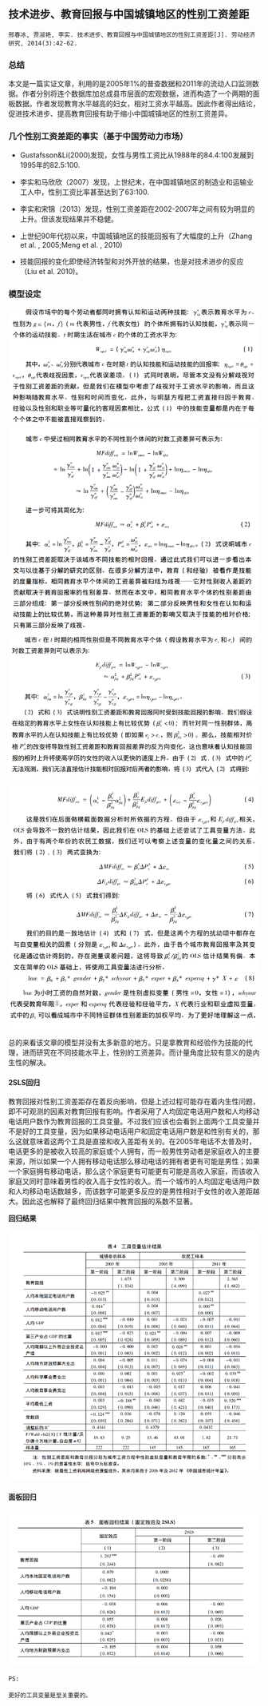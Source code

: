 ## 技术进步、教育回报与中国城镇地区的性别工资差距

`邢春冰, 贾淑艳, 李实. 技术进步、教育回报与中国城镇地区的性别工资差距[J]. 劳动经济研究, 2014(3):42-62.`

### 总结
本文是一篇实证文章，利用的是2005年1%的普查数据和2011年的流动人口监测数据。作者分别将连个数据库加总成县市层面的宏观数据，进而构造了一个两期的面板数据。作者发现教育水平越高的妇女，相对工资水平越高。因此作者得出结论，促进技术进步、提高教育回报有助于缩小中国城镇地区的性别工资差异。

### 几个性别工资差距的事实（基于中国劳动力市场）

- Gustafsson&Li(2000)发现，女性与男性工资比从1988年的84.4:100发展到1995年的82.5:100.
- 李实和马欣欣（2007）发现，上世纪末，在中国城镇地区的制造业和运输业工人中，性别工资比率甚至达到了63:100.

- 李实和宋锦（2013）发现，性别工资差距在2002-2007年之间有较为明显的上升。但该发现结果并不稳健。

- 上世纪90年代初以来，中国城镇地区的技能回报有了大幅度的上升（Zhang et al. , 2005;Meng et al. , 2010)

- 技能回报的变化即使经济转型和对外开放的结果，也是对技术进步的反应（Liu et al. 2010)。

### 模型设定

![模型设定1](./技术进步与性别差距模型设定1.png)
![模型设定2](./技术进步与性别差距模型设定2.png)
![模型设定3](./技术进步与性别差距模型设定3.png)
![模型设定4](./技术进步与性别差距模型设定4.png)
![计量模型1](./技术进步与性别差距计量模型1.png)

总的来看该文章的模型并没有太多新意的地方。只是拿教育和经验作为技能的代理，进而研究在不同技能水平上，性别的工资差异。而计量角度比较有意义的是内生性的解决。

#### 2SLS回归
教育回报对性别工资差距存在着反向影响，但是上述过程可能存在着内生性问题，即不可观测的因素对教育回报有影响。作者采用了人均固定电话用户数和人均移动电话用户数作为教育回报的工具变量。不过我们应该也会看到上面两个工具变量并不是好的工具变量，因为如果移动电话用户和固定电话用户数是和性别有关的，那么这就意味着这两个工具是直接和收入差距有关的。在2005年电话不太普及时，电话更多的是被收入较高的家庭或个人拥有，而一般男性劳动者是家庭收入的主要来源，所以如果一个人拥有移动电话那么移动电话的拥有者更有可能是男性；如果一个家庭拥有移动电话，那么这个家庭更有可能更有可能是高收入家庭，而该收入家庭又同时意味着男性的收入高于女性的收入。而一个城市的人均固定电话用户数和人均移动电话数越多，而该数字可能更多反应的是男性相对于女性的收入差距越大。因此这也解释了最终回归结果中教育回报的系数不显著。

**回归结果**

![技术进步与性别差距工具变量](./技术进步与性别差距工具变量1.png)

#### 面板回归

![技术进步与性别差距面板回归](./技术进步与性别差距面板回归1.png)

```
PS:

更好的工具变量是至关重要的。

```
